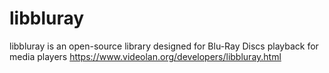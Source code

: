 # libbluray
libbluray is an open-source library designed for Blu-Ray Discs playback for media players https://www.videolan.org/developers/libbluray.html
